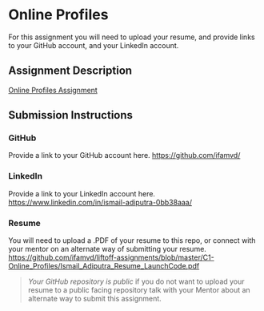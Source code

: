 # Online Profiles
For this assignment you will need to upload your resume, and provide links to your GitHub account, and your LinkedIn account.

## Assignment Description
[Online Profiles Assignment](https://education.launchcode.org/liftoff/assignments/online-profiles/)

## Submission Instructions
 
### GitHub
Provide a link to your GitHub account here.
https://github.com/ifamvd/
 
### LinkedIn
Provide a link to your LinkedIn account here.
https://www.linkedin.com/in/ismail-adiputra-0bb38aaa/

### Resume
You will need to upload a .PDF of your resume to this repo, or connect with your mentor on an alternate way of submitting your resume.
https://github.com/ifamvd/liftoff-assignments/blob/master/C1-Online_Profiles/Ismail_Adiputra_Resume_LaunchCode.pdf

> *Your GitHub repository is public* if you do not want to upload your resume to a public facing repository talk with your Mentor about an alternate way to submit this assignment.
